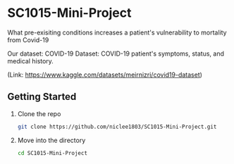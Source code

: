 # SC1015-Mini-Project
What pre-exisiting conditions increases a patient's vulnerability to mortality from Covid-19

Our dataset: COVID-19 Dataset: COVID-19 patient's symptoms, status, and medical history.  

(Link: https://www.kaggle.com/datasets/meirnizri/covid19-dataset)

## Getting Started

1. Clone the repo
    
    ```bash
    git clone https://github.com/niclee1803/SC1015-Mini-Project.git
    ```
    
2. Move into the directory
    
    ```bash
    cd SC1015-Mini-Project
    ```
   
